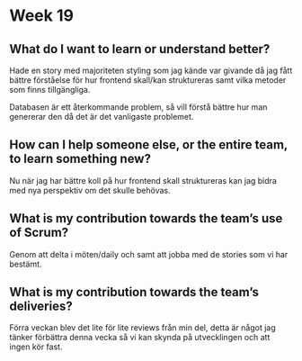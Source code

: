 # Week 19

## What do I want to learn or understand better?
Hade en story med majoriteten styling som jag kände var givande då jag fått bättre förståelse för hur frontend skall/kan struktureras samt vilka metoder som finns tillgängliga.

Databasen är ett återkommande problem, så vill förstå bättre hur man genererar den då det är det vanligaste problemet.

## How can I help someone else, or the entire team, to learn something new?
Nu när jag har bättre koll på hur frontend skall struktureras kan jag bidra med nya perspektiv om det skulle behövas.

## What is my contribution towards the team’s use of Scrum?
Genom att delta i möten/daily och samt att jobba med de stories som vi har bestämt. 

## What is my contribution towards the team’s deliveries?
Förra veckan blev det lite för lite reviews från min del, detta är något jag tänker förbättra denna vecka så vi kan skynda på utvecklingen och att ingen kör fast.
